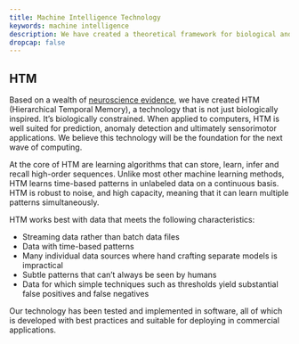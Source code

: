 ```yaml
---
title: Machine Intelligence Technology
keywords: machine intelligence
description: We have created a theoretical framework for biological and machine intelligence called HTM (Hierarchical Temporal Memory). When applied to computers, HTM is well suited for a variety of machine intelligence problems, including prediction and anomaly detection.
dropcap: false
---
```


## HTM

Based on a wealth of [neuroscience evidence]( /neuroscience-research/), we have created HTM (Hierarchical Temporal Memory), a technology that is not just biologically inspired. It’s biologically constrained. When applied to computers, HTM is well suited for prediction, anomaly detection and ultimately sensorimotor applications. We believe this technology will be the foundation for the next wave of computing.

At the core of HTM are learning algorithms that can store, learn, infer and recall high-order sequences. Unlike most other machine learning methods, HTM learns time-based patterns in unlabeled data on a continuous basis. HTM is robust to noise, and high capacity, meaning that it can learn multiple patterns simultaneously.

HTM works best with data that meets the following characteristics:

*	Streaming data rather than batch data files
*	Data with time-based patterns
*	Many individual data sources where hand crafting separate models is impractical
*	Subtle patterns that can’t always be seen by humans
*	Data for which simple techniques such as thresholds yield substantial false positives and false negatives

Our technology has been tested and implemented in software, all of which is developed with best practices and suitable for deploying in commercial applications.
